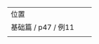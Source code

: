 



|                     |      |      |
| ------------------- | ---- | ---- |
| 位置                |      |      |
| 基础篇 / p47 / 例11 |      |      |
|                     |      |      |

